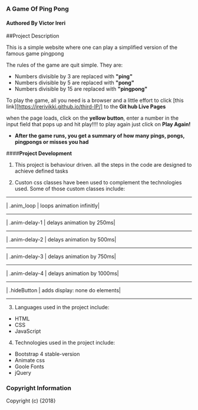 ### A Game Of Ping Pong

#### Authored By Victor Ireri

##Project Description

 This is a simple website where one can play a simplified version of the famous game pingpong

 The rules of the game are quit simple. They are:

 * Numbers divisible by 3 are replaced with **"ping"**
 * Numbers divisible by 5 are replaced with **"pong"**
 * Numbers divisible by 15 are replaced with **"pingpong"**

 To play the game, all you need is a browser and a little effort to click [this link][https://irerivikki.github.io/third-IP/] to the **Git hub Live Pages**

when the page loads, click on the __yellow button__, enter a number in the input field that pops up and hit play!!!! to play again just click on __Play Again!__

* __After the game runs, you get a summary of how many pings, pongs, pingpongs or misses you had__

####**Project Development**

1. This project is behaviour driven. all the steps in the code are designed to achieve defined tasks

2. Custon css classes have been used to complement the technologies used. Some of those custom classes include:

____________________________________________
| .anim_loop | loops animation infinitly|
______________________________________________
| .anim-delay-1 | delays animation by 250ms|
________________________________________________
| .anim-delay-2 | delays animation by 500ms|
_______________________________________________
| .anim-delay-3 | delays animation by 750ms|
______________________________________________
| .anim-delay-4 | delays animation by 1000ms|
______________________________________________
| .hideButton | adds display: none do elements|
________________________________________________

3. Languages used in the project include:

 * HTML
 * CSS
 * JavaScript

4. Technologies used in the project include:

 * Bootstrap 4 stable-version
 * Animate css
 * Goole Fonts
 * jQuery

### Copyright Information

 Copyright (c) {2018}
